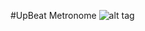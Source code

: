#UpBeat Metronome
![alt tag](https://raw.githubusercontent.com/Michuu93/upbeat_metronome/blob/master/UpBeat_Metronome.jpg)